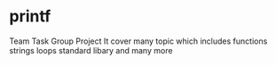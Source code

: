 # printf
Team Task
Group Project
It cover many topic which includes
functions
strings
loops
standard libary
and many more
